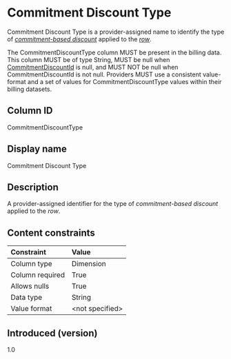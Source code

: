 # Commitment Discount Type

Commitment Discount Type is a provider-assigned name to identify the type of [*commitment-based discount*](#glossary:commitment-based-discount) applied to the [*row*](#glossary:row).

The CommitmentDiscountType column MUST be present in the billing data. This column MUST be of type String, MUST be null when [CommitmentDiscountId](#commitmentdiscountid) is null, and MUST NOT be null when CommitmentDiscountId is not null. Providers MUST use a consistent value-format and a set of values for CommitmentDiscountType values within their billing datasets.

## Column ID

CommitmentDiscountType

## Display name

Commitment Discount Type

## Description

A provider-assigned identifier for the type of *commitment-based discount* applied to the *row*.

## Content constraints

| Constraint      | Value            |
|:----------------|:-----------------|
| Column type     | Dimension        |
| Column required | True             |
| Allows nulls    | True             |
| Data type       | String           |
| Value format    | \<not specified> |

## Introduced (version)

1.0
